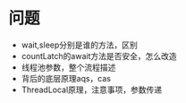 # 问题
+ wait,sleep分别是谁的方法，区别
+ countLatch的await方法是否安全，怎么改造
+ 线程池参数，整个流程描述
+ 背后的底层原理aqs，cas
+ ThreadLocal原理，注意事项，参数传递
